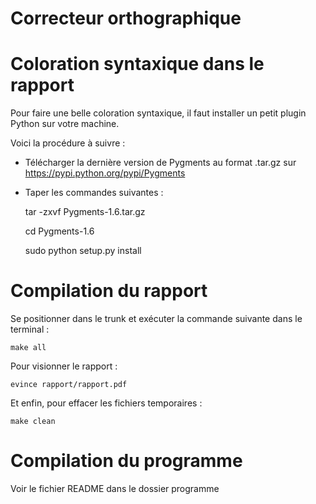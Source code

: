 Correcteur orthographique
===========

# Coloration syntaxique dans le rapport
Pour faire une belle coloration syntaxique, il faut installer un petit plugin Python sur votre machine.

Voici la procédure à suivre :
- Télécharger la dernière version de Pygments au format .tar.gz sur https://pypi.python.org/pypi/Pygments
- Taper les commandes suivantes :

	tar -zxvf Pygments-1.6.tar.gz

	cd Pygments-1.6

	sudo python setup.py install

# Compilation du rapport
Se positionner dans le trunk et exécuter la commande suivante dans le terminal :

	make all

Pour visionner le rapport :

	evince rapport/rapport.pdf

Et enfin, pour effacer les fichiers temporaires : 

	make clean

# Compilation du programme
Voir le fichier README dans le dossier programme

